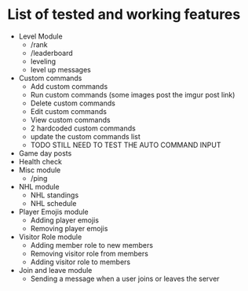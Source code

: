 # List of tested and working features

- Level Module
  - /rank
  - /leaderboard
  - leveling
  - level up messages
- Custom commands
  - Add custom commands
  - Run custom commands (some images post the imgur post link)
  - Delete custom commands
  - Edit custom commands
  - View custom commands
  - 2 hardcoded custom commands
  - update the custom commands list
  - TODO STILL NEED TO TEST THE AUTO COMMAND INPUT
- Game day posts
- Health check
- Misc module
  - /ping
- NHL module
  - NHL standings
  - NHL schedule
- Player Emojis module
  - Adding player emojis
  - Removing player emojis
- Visitor Role module
  - Adding member role to new members
  - Removing visitor role from members
  - Adding visitor role to members
- Join and leave module
  - Sending a message when a user joins or leaves the server
